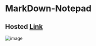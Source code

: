 # MarkDown-Notepad

## Hosted [Link](https://6592e6223f2982d9903884ae--brilliant-rabanadas-f1814d.netlify.app/)

![image](https://github.com/Mayankkatheriya/MarkDown-Notepad/assets/128832286/b4acc9fc-3b33-4dec-baf8-c817843605fd)
